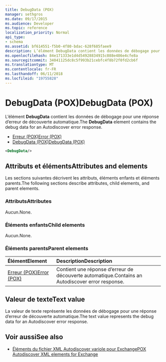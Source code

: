 ```yaml
---
title: DebugData (POX)
manager: sethgros
ms.date: 09/17/2015
ms.audience: Developer
ms.topic: reference
localization_priority: Normal
api_type:
- schema
ms.assetid: bf614551-f5b0-4f80-bdac-628f685faee9
description: L’élément DebugData contient les données de débogage pour une réponse d’erreur de découverte automatique.
ms.openlocfilehash: 84e171333e1d4d54928834915c088e486e4cfe8a
ms.sourcegitcommit: 34041125dc8c5f993b21cebfc4f8b72f0fd2cb6f
ms.translationtype: MT
ms.contentlocale: fr-FR
ms.lasthandoff: 06/11/2018
ms.locfileid: "19755828"
---
```

# <a name="debugdata-pox"></a><span data-ttu-id="741c1-103">DebugData (POX)</span><span class="sxs-lookup"><span data-stu-id="741c1-103">DebugData (POX)</span></span>

<span data-ttu-id="741c1-104">L’élément **DebugData** contient les données de débogage pour une réponse d’erreur de découverte automatique.</span><span class="sxs-lookup"><span data-stu-id="741c1-104">The **DebugData** element contains the debug data for an Autodiscover error response.</span></span> 
  
- [<span data-ttu-id="741c1-105">Erreur (POX)</span><span class="sxs-lookup"><span data-stu-id="741c1-105">Error (POX)</span></span>](error-pox.md) 
- [<span data-ttu-id="741c1-106">DebugData (POX)</span><span class="sxs-lookup"><span data-stu-id="741c1-106">DebugData (POX)</span></span>](debugdata-pox.md)
  
```xml
<DebugData/>
```

## <a name="attributes-and-elements"></a><span data-ttu-id="741c1-107">Attributs et éléments</span><span class="sxs-lookup"><span data-stu-id="741c1-107">Attributes and elements</span></span>

<span data-ttu-id="741c1-108">Les sections suivantes décrivent les attributs, éléments enfants et éléments parents.</span><span class="sxs-lookup"><span data-stu-id="741c1-108">The following sections describe attributes, child elements, and parent elements.</span></span>
  
### <a name="attributes"></a><span data-ttu-id="741c1-109">Attributs</span><span class="sxs-lookup"><span data-stu-id="741c1-109">Attributes</span></span>

<span data-ttu-id="741c1-110">Aucun.</span><span class="sxs-lookup"><span data-stu-id="741c1-110">None.</span></span>
  
### <a name="child-elements"></a><span data-ttu-id="741c1-111">Éléments enfants</span><span class="sxs-lookup"><span data-stu-id="741c1-111">Child elements</span></span>

<span data-ttu-id="741c1-112">Aucun.</span><span class="sxs-lookup"><span data-stu-id="741c1-112">None.</span></span>
  
### <a name="parent-elements"></a><span data-ttu-id="741c1-113">Éléments parents</span><span class="sxs-lookup"><span data-stu-id="741c1-113">Parent elements</span></span>

|<span data-ttu-id="741c1-114">**Élément**</span><span class="sxs-lookup"><span data-stu-id="741c1-114">**Element**</span></span>|<span data-ttu-id="741c1-115">**Description**</span><span class="sxs-lookup"><span data-stu-id="741c1-115">**Description**</span></span>|
|:-----|:-----|
|[<span data-ttu-id="741c1-116">Erreur (POX)</span><span class="sxs-lookup"><span data-stu-id="741c1-116">Error (POX)</span></span>](error-pox.md) <br/> |<span data-ttu-id="741c1-117">Contient une réponse d’erreur de découverte automatique.</span><span class="sxs-lookup"><span data-stu-id="741c1-117">Contains an Autodiscover error response.</span></span>  <br/> |
   
## <a name="text-value"></a><span data-ttu-id="741c1-118">Valeur de texte</span><span class="sxs-lookup"><span data-stu-id="741c1-118">Text value</span></span>

<span data-ttu-id="741c1-119">La valeur de texte représente les données de débogage pour une réponse d’erreur de découverte automatique.</span><span class="sxs-lookup"><span data-stu-id="741c1-119">The text value represents the debug data for an Autodiscover error response.</span></span>
  
## <a name="see-also"></a><span data-ttu-id="741c1-120">Voir aussi</span><span class="sxs-lookup"><span data-stu-id="741c1-120">See also</span></span>

- [<span data-ttu-id="741c1-121">Éléments du fichier XML Autodiscover variole pour Exchange</span><span class="sxs-lookup"><span data-stu-id="741c1-121">POX Autodiscover XML elements for Exchange</span></span>](pox-autodiscover-xml-elements-for-exchange.md)

